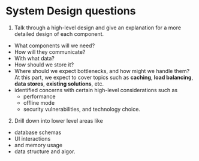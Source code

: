 # System Design questions

1. Talk through a high-level design and give an explanation for a more detailed design of each component.

- What components will we need?
- How will they communicate?
- With what data?
- How should we store it?
- Where should we expect bottlenecks, and how might we handle them? At this part, we expect to cover topics such as **caching**, **load balancing**, **data stores**, **existing solutions**, etc.
- identified concerns with certain high-level considerations such as
  - performance
  - offline mode
  - security vulnerabilities, and technology choice.

2. Drill down into lower level areas like

- database schemas
- UI interactions
- and memory usage
- data structure and algor.
